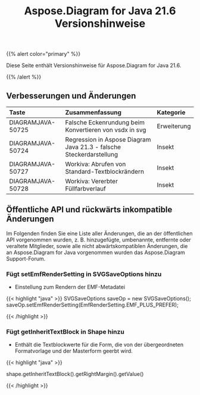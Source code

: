 ﻿---
title: Aspose.Diagram for Java 21.6 Versionshinweise
type: docs
weight: 7
url: /de/java/aspose-diagram-for-java-21-6-release-notes/
---
{{% alert color="primary" %}}

Diese Seite enthält Versionshinweise für Aspose.Diagram for Java 21.6.

{{% /alert %}}
## **Verbesserungen und Änderungen**  ##

|**Taste**|**Zusammenfassung**|**Kategorie**|
|:- |:- |:- |
|DIAGRAMJAVA-50725|Falsche Eckenrundung beim Konvertieren von vsdx in svg|Erweiterung|
|DIAGRAMJAVA-50724|Regression in Aspose Diagram Java 21.3 - falsche Steckerdarstellung|Insekt|
|DIAGRAMJAVA-50727|Workiva: Abrufen von Standard-Textblockrändern|Insekt|
|DIAGRAMJAVA-50728|Workiva: Vererbter Füllfarbverlauf|Insekt|
## **Öffentliche API und rückwärts inkompatible Änderungen**
Im Folgenden finden Sie eine Liste aller Änderungen, die an der öffentlichen API vorgenommen wurden, z. B. hinzugefügte, umbenannte, entfernte oder veraltete Mitglieder, sowie alle nicht abwärtskompatiblen Änderungen, die an Aspose.Diagram for Java vorgenommen wurden das Aspose.Diagram Support-Forum.
### **Fügt setEmfRenderSetting in SVGSaveOptions hinzu**
- Einstellung zum Rendern der EMF-Metadatei

{{< highlight "java" >}}
SVGSaveOptions saveOp = new SVGSaveOptions();          
saveOp.setEmfRenderSetting(EmfRenderSetting.EMF_PLUS_PREFER);

{{< /highlight >}}
### **Fügt getInheritTextBlock in Shape hinzu**
- Enthält die Textblockwerte für die Form, die von der übergeordneten Formatvorlage und der Masterform geerbt wird.

{{< highlight "java" >}}

 shape.getInheritTextBlock().getRightMargin().getValue()

{{< /highlight >}}

